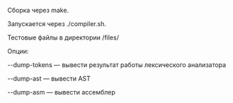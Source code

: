 Сборка через make.

Запускается через ./compiler.sh. 

Тестовые файлы в директории /files/

Опции:

  --dump-tokens — вывести результат работы лексического анализатора
  
  --dump-ast — вывести AST
  
  --dump-asm — вывести ассемблер
